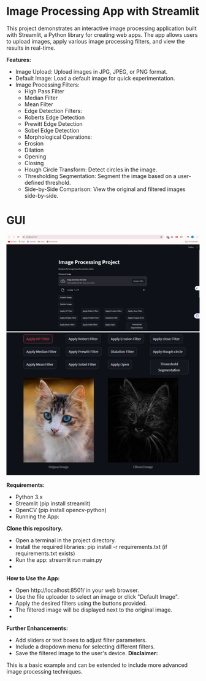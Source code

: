 # Image Processing App with Streamlit

This project demonstrates an interactive image processing application built with Streamlit, a Python library for creating web apps. The app allows users to upload images, apply various image processing filters, and view the results in real-time.

**Features:**

* Image Upload: Upload images in JPG, JPEG, or PNG format.
* Default Image: Load a default image for quick experimentation.
* Image Processing Filters:
  * High Pass Filter
  * Median Filter
  * Mean Filter
  * Edge Detection Filters:
  * Roberts Edge Detection
  * Prewitt Edge Detection
  * Sobel Edge Detection
  * Morphological Operations:
  * Erosion
  * Dilation
  * Opening
  * Closing
  * Hough Circle Transform: Detect circles in the image.
  * Thresholding Segmentation: Segment the image based on a user-defined threshold.
  * Side-by-Side Comparison: View the original and filtered images side-by-side.
 # GUI 
 ![](<GUI1.png>) ![](<GUI2.png>) 
  
**Requirements:**

* Python 3.x
* Streamlit (pip install streamlit)
* OpenCV (pip install opencv-python)
* Running the App:

**Clone this repository.**
* Open a terminal in the project directory.
* Install the required libraries: pip install -r requirements.txt (if requirements.txt exists)
* Run the app: streamlit run main.py
* 
**How to Use the App:**

* Open http://localhost:8501/ in your web browser.
* Use the file uploader to select an image or click "Default Image".
* Apply the desired filters using the buttons provided.
* The filtered image will be displayed next to the original image.
* 
**Further Enhancements:**

* Add sliders or text boxes to adjust filter parameters.
* Include a dropdown menu for selecting different filters.
* Save the filtered image to the user's device.
**Disclaimer:**

This is a basic example and can be extended to include more advanced image processing techniques.

